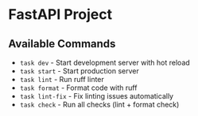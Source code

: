 # FastAPI Project

## Available Commands

- `task dev` - Start development server with hot reload
- `task start` - Start production server
- `task lint` - Run ruff linter
- `task format` - Format code with ruff
- `task lint-fix` - Fix linting issues automatically
- `task check` - Run all checks (lint + format check)